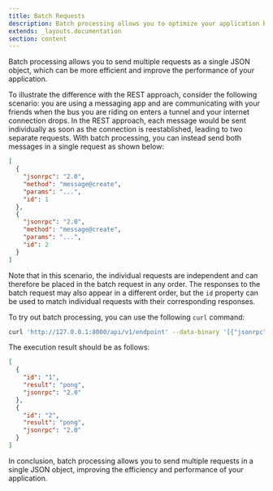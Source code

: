 ```yaml
---
title: Batch Requests
description: Batch processing allows you to optimize your application by combining multiple requests into a single JSON object.
extends: _layouts.documentation
section: content
---
```



Batch processing allows you to send multiple requests as a single JSON object, which can be more efficient and improve the performance of your application.

To illustrate the difference with the REST approach, consider the following scenario: you are using a messaging app and are communicating with your friends when the bus you are riding on enters a tunnel and your internet connection drops. In the REST approach, each message would be sent individually as soon as the connection is reestablished, leading to two separate requests. With batch processing, you can instead send both messages in a single request as shown below:

<!--
![JSON RPC Batch Requests](/assets/img/batch-requests.svg)
-->

```json
[
  {
    "jsonrpc": "2.0",
    "method": "message@create",
    "params": "...",
    "id": 1
  },
  {
    "jsonrpc": "2.0",
    "method": "message@create",
    "params": "...",
    "id": 2
  }
]
```

Note that in this scenario, the individual requests are independent and can therefore be placed in the batch request in any order. The responses to the batch request may also appear in a different order, but the `id` property can be used to match individual requests with their corresponding responses.

To try out batch processing, you can use the following `curl` command:

```bash
curl 'http://127.0.0.1:8000/api/v1/endpoint' --data-binary '[{"jsonrpc":"2.0","method":"tennis@ping","id":1},{"jsonrpc":"2.0","method":"tennis@ping","id":2}]'
```

The execution result should be as follows:

```json
[
  {
    "id": "1",
    "result": "pong",
    "jsonrpc": "2.0"
  },
  {
    "id": "2",
    "result": "pong",
    "jsonrpc": "2.0"
  }
]
```

In conclusion, batch processing allows you to send multiple requests in a single JSON object, improving the efficiency and performance of your application.
